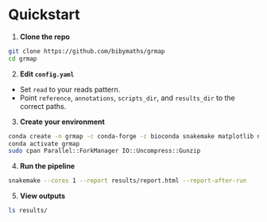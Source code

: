 # Quickstart

1. **Clone the repo**   

```bash
git clone https://github.com/bibymaths/grmap
cd grmap
``` 

2. **Edit `config.yaml`**

- Set `read` to your reads pattern.
- Point `reference`, `annotations`, `scripts_dir`, and `results_dir` to the correct paths.

3. **Create your environment**

```bash
conda create -n grmap -c conda-forge -c bioconda snakemake matplotlib numpy=1.26
conda activate grmap 
sudo cpan Parallel::ForkManager IO::Uncompress::Gunzip
```

4. **Run the pipeline**

```bash
snakemake --cores 1 --report results/report.html --report-after-run
```

5. **View outputs** 

```bash
ls results/
```

